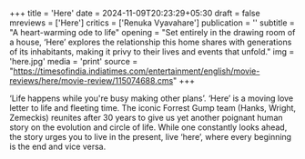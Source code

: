 +++
title = 'Here'
date = 2024-11-09T20:23:29+05:30
draft = false
mreviews = ['Here']
critics = ['Renuka Vyavahare']
publication = ''
subtitle = "A heart-warming ode to life"
opening = "Set entirely in the drawing room of a house, ‘Here’ explores the relationship this home shares with generations of its inhabitants, making it privy to their lives and events that unfold."
img = 'here.jpg'
media = 'print'
source = "https://timesofindia.indiatimes.com/entertainment/english/movie-reviews/here/movie-review/115074688.cms"
+++

‘Life happens while you're busy making other plans’. ‘Here’ is a moving love letter to life and fleeting time. The iconic Forrest Gump team (Hanks, Wright, Zemeckis) reunites after 30 years to give us yet another poignant human story on the evolution and circle of life. While one constantly looks ahead, the story urges you to live in the present, live ‘here’, where every beginning is the end and vice versa.
